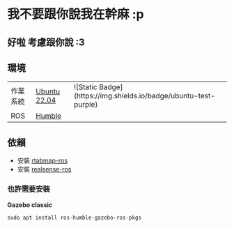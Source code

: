 # 我不要跟你說我在幹麻 :p

## 好啦 考慮跟你說 :3

## 環境
<table>
<tbody>
    <tr>
        <td>作業系統</td>
        <td>         
            <a href="https://releases.ubuntu.com/jammy/">Ubuntu 22.04</a>
        </td>
        <td>
            ![Static Badge](https://img.shields.io/badge/ubuntu-test-purple)
        </td>
    </tr>
    <tr>
        <td>ROS</td>
        <td>         
            <a href="https://docs.ros.org/en/humble/index.html">Humble</a>
        </td>
    </tr>
</table>

## 依賴
- 安裝 [rtabmap-ros](https://github.com/introlab/rtabmap_ros)
- 安裝 [realsense-ros](https://github.com/IntelRealSense/realsense-ros)


### 也許需要安裝
**Gazebo classic**
```
sudo apt install ros-humble-gazebo-ros-pkgs
```




